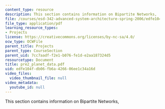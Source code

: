 ```yaml
---
content_type: resource
description: This section contains information on Bipartite Networks,
file: /courses/esd-342-advanced-system-architecture-spring-2006/edfe104fdb06fb6a426606ee1c34a16d_pre2_planet_data.pdf
file_type: application/pdf
learning_resource_types:
- Projects
license: https://creativecommons.org/licenses/by-nc-sa/4.0/
ocw_type: OCWFile
parent_title: Projects
parent_type: CourseSection
parent_uid: 7cc7aadf-f2e1-b076-fe1d-e2aa187324d5
resourcetype: Document
title: pre2_planet_data.pdf
uid: edfe104f-db06-fb6a-4266-06ee1c34a16d
video_files:
  video_thumbnail_file: null
video_metadata:
  youtube_id: null
---
```

This section contains information on Bipartite Networks,